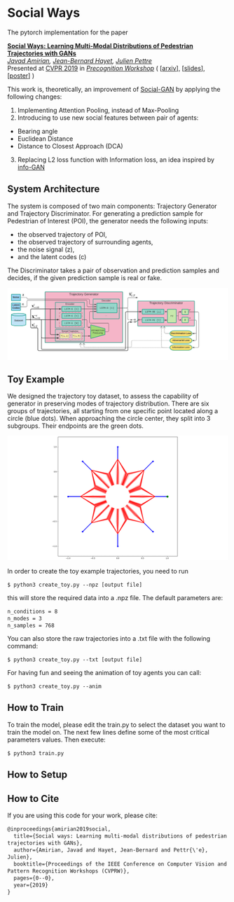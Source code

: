 # Social Ways

The pytorch implementation for the paper

**<a href="http://openaccess.thecvf.com/content_CVPRW_2019/papers/Precognition/Amirian_Social_Ways_Learning_Multi-Modal_Distributions_of_Pedestrian_Trajectories_With_GANs_CVPRW_2019_paper.pdf">Social Ways: Learning Multi-Modal Distributions of Pedestrian Trajectories with GANs</a>**  
*<a href="http://people.rennes.inria.fr/Javad.Amirian/">Javad Amirian</a>,
<a href="http://aplicaciones.cimat.mx/Personal/jbhayet">Jean-Bernard Hayet</a>,
<a href="http://people.rennes.inria.fr/Julien.Pettre/">Julien Pettre</a>*  
Presented at [CVPR 2019](http://cvpr2019.thecvf.com) in [*Precognition Workshop*](https://sites.google.com/view/ieeecvf-cvpr2019-precognition) (
[[arxiv](https://arxiv.org/abs/1904.09507)],
[[slides](https://drive.google.com/file/d/1-2UU9l8jjrX65Taqe00NEXp_oYv3JMO5/view?usp=sharing)],
[[poster](https://drive.google.com/file/d/1RNfZEKypbYabAdKpjKej5qlAG5RBR0zn/view?usp=sharing)]
)

This work is, theoretically, an improvement of [Social-GAN](https://arxiv.org/abs/1803.10892) by applying the following changes:
1. Implementing Attention Pooling, instead of Max-Pooling
2. Introducing to use new social features between pair of agents:
- Bearing angle
- Euclidean Distance
- Distance to Closest Approach (DCA)
3. Replacing L2 loss function with Information loss, an idea inspired by [info-GAN](https://arxiv.org/abs/1606.03657)


## System Architecture
The system is composed of two main components: Trajectory Generator and Trajectory Discriminator.
For generating a prediction sample for Pedestrian of Interest (POI), the generator needs the following inputs:
- the observed trajectory of POI,
- the observed trajectory of surrounding agents,
- the noise signal (z),
- and the latent codes (c)

The Discriminator takes a pair of observation and prediction samples and decides, if the given prediction sample is real or fake.
<p align='center'>
  <img src='figs/block-diagram.png' width='800px'\>
</p>

## Toy Example
We designed the trajectory toy dataset, to assess the capability of generator in preserving modes of trajectory distribution.
There are six groups of trajectories, all starting from one specific point located along a circle (blue dots). When approaching the circle center, they split into 3 subgroups. Their endpoints are the green dots.
<p align='center'>
  <img src='figs/toy.gif' width='600px'\>
</p>

In order to create the toy example trajectories, you need to run

```
$ python3 create_toy.py --npz [output file]
```
this will store the required data into a .npz file. The default parameters are:
```
n_conditions = 8
n_modes = 3
n_samples = 768  
```

You can also store the raw trajectories into a .txt file with the following command:
```
$ python3 create_toy.py --txt [output file]
```
For having fun and seeing the animation of toy agents you can call:
```
$ python3 create_toy.py --anim
```


## How to Train
To train the model, please edit the train.py to select the dataset you want to train the model on. The next few lines define some of the most critical parameters values. Then execute:

```
$ python3 train.py
```

## How to Setup



## How to Cite
If you are using this code for your work, please cite:
```
@inproceedings{amirian2019social,
  title={Social ways: Learning multi-modal distributions of pedestrian trajectories with GANs},
  author={Amirian, Javad and Hayet, Jean-Bernard and Pettr{\'e}, Julien},
  booktitle={Proceedings of the IEEE Conference on Computer Vision and Pattern Recognition Workshops (CVPRW)},
  pages={0--0},
  year={2019}
}
```
